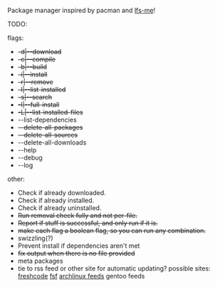 Package manager inspired by pacman and [lfs-me](https://github.com/FSMaxB/lfs-me)!

TODO:

flags:

* ~~-d|--download~~
* ~~-c|--compile~~
* ~~-b|--build~~
* ~~-i|--install~~
* ~~-r|--remove~~
* ~~-l|--list-installed~~
* ~~-s|--search~~
* ~~-I|--full-install~~
* ~~-L|--list-installed-files~~
* --list-dependencies
* ~~--delete-all-packages~~
* ~~--delete-all-sources~~
* --delete-all-downloads
* --help
* --debug
* --log

other: 

* Check if already downloaded.
* Check if already installed.
* Check if already uninstalled.
* ~~Run removal check fully and not per-file.~~
* ~~Report if stuff is successful, and only run if it is.~~
* ~~make each flag a boolean flag, so you can run any combination.~~
* swizzling(?)
* Prevent install if dependencies aren't met
* ~~fix output when there is no file provided~~
* meta packages
* tie to rss feed or other site for automatic updating? possible sites: [freshcode](http://freshcode.club/) [fsf](http://directory.fsf.org/wiki/Main_Page)
[archlinux feeds](https://www.archlinux.org/feeds) gentoo feeds
